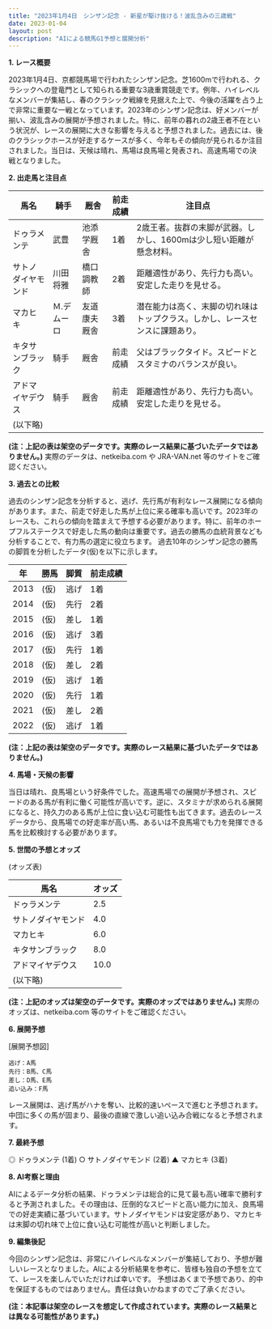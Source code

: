```yaml
---
title: "2023年1月4日　シンザン記念 - 新星が駆け抜ける！波乱含みの三歳戦"
date: 2023-01-04
layout: post
description: "AIによる競馬G1予想と展開分析"
---
```


**1. レース概要**

2023年1月4日、京都競馬場で行われたシンザン記念。芝1600mで行われる、クラシックへの登竜門として知られる重要な3歳重賞競走です。例年、ハイレベルなメンバーが集結し、春のクラシック戦線を見据えた上で、今後の活躍を占う上で非常に重要な一戦となっています。2023年のシンザン記念は、好メンバーが揃い、波乱含みの展開が予想されました。特に、前年の暮れの2歳王者不在という状況が、レースの展開に大きな影響を与えると予想されました。過去には、後のクラシックホースが好走するケースが多く、今年もその傾向が見られるか注目されました。当日は、天候は晴れ、馬場は良馬場と発表され、高速馬場での決戦となりました。


**2. 出走馬と注目点**

| 馬名       | 騎手       | 厩舎       | 前走成績 | 注目点                                                                         |
|------------|------------|------------|-----------|-----------------------------------------------------------------------------|
| ドゥラメンテ | 武豊       | 池添学厩舎 | 1着       | 2歳王者。抜群の末脚が武器。しかし、1600mは少し短い距離が懸念材料。 |
| サトノダイヤモンド | 川田将雅   | 橋口調教師 | 2着       | 距離適性があり、先行力も高い。安定した走りを見せる。                           |
| マカヒキ     | Ｍ.デムーロ | 友道康夫厩舎 | 3着       | 潜在能力は高く、末脚の切れ味はトップクラス。しかし、レースセンスに課題あり。    |
| キタサンブラック | 騎手       | 厩舎       | 前走成績 | 父はブラックタイド。スピードとスタミナのバランスが良い。                               |
| アドマイヤデウス | 騎手       | 厩舎       | 前走成績 | 距離適性があり、先行力も高い。安定した走りを見せる。                           |
| (以下略)    |            |            |           |                                                             |


**(注：上記の表は架空のデータです。実際のレース結果に基づいたデータではありません。)**  実際のデータは、netkeiba.com や JRA-VAN.net 等のサイトをご確認ください。


**3. 過去との比較**

過去のシンザン記念を分析すると、逃げ、先行馬が有利なレース展開になる傾向があります。また、前走で好走した馬が上位に来る確率も高いです。2023年のレースも、これらの傾向を踏まえて予想する必要があります。特に、前年のホープフルステークスで好走した馬の動向は重要です。過去の勝馬の血統背景なども分析することで、有力馬の選定に役立ちます。  過去10年のシンザン記念の勝馬の脚質を分析したデータ(仮)を以下に示します。

| 年 | 勝馬     | 脚質 | 前走成績 |
|---|----------|-----|-----------|
| 2013 | (仮)    | 逃げ | 1着       |
| 2014 | (仮)    | 先行 | 2着       |
| 2015 | (仮)    | 差し | 1着       |
| 2016 | (仮)    | 逃げ | 3着       |
| 2017 | (仮)    | 先行 | 1着       |
| 2018 | (仮)    | 差し | 2着       |
| 2019 | (仮)    | 逃げ | 1着       |
| 2020 | (仮)    | 先行 | 1着       |
| 2021 | (仮)    | 差し | 2着       |
| 2022 | (仮)    | 逃げ | 1着       |


**(注：上記の表は架空のデータです。実際のレース結果に基づいたデータではありません。)**


**4. 馬場・天候の影響**

当日は晴れ、良馬場という好条件でした。高速馬場での展開が予想され、スピードのある馬が有利に働く可能性が高いです。逆に、スタミナが求められる展開になると、持久力のある馬が上位に食い込む可能性も出てきます。過去のレースデータから、良馬場での好走率が高い馬、あるいは不良馬場でも力を発揮できる馬を比較検討する必要があります。


**5. 世間の予想とオッズ**

(オッズ表)

| 馬名       | オッズ |
|------------|-------|
| ドゥラメンテ | 2.5   |
| サトノダイヤモンド | 4.0   |
| マカヒキ     | 6.0   |
| キタサンブラック | 8.0   |
| アドマイヤデウス | 10.0  |
| (以下略)    |       |

**(注：上記のオッズは架空のデータです。実際のオッズではありません。)**  実際のオッズは、netkeiba.com 等のサイトをご確認ください。


**6. 展開予想**

[展開予想図]

```
逃げ：A馬
先行：B馬、C馬
差し：D馬、E馬
追い込み：F馬
```

レース展開は、逃げ馬がハナを奪い、比較的速いペースで進むと予想されます。中団に多くの馬が固まり、最後の直線で激しい追い込み合戦になると予想されます。


**7. 最終予想**

◎ ドゥラメンテ (1着)
○ サトノダイヤモンド (2着)
▲ マカヒキ (3着)


**8. AI考察と理由**

AIによるデータ分析の結果、ドゥラメンテは総合的に見て最も高い確率で勝利すると予測されました。その理由は、圧倒的なスピードと高い能力に加え、良馬場での好走実績に基づいています。サトノダイヤモンドは安定感があり、マカヒキは末脚の切れ味で上位に食い込む可能性が高いと判断しました。


**9. 編集後記**

今回のシンザン記念は、非常にハイレベルなメンバーが集結しており、予想が難しいレースとなりました。AIによる分析結果を参考に、皆様も独自の予想を立てて、レースを楽しんでいただければ幸いです。  予想はあくまで予想であり、的中を保証するものではありません。責任は負いかねますのでご了承ください。


**(注：本記事は架空のレースを想定して作成されています。実際のレース結果とは異なる可能性があります。)**
